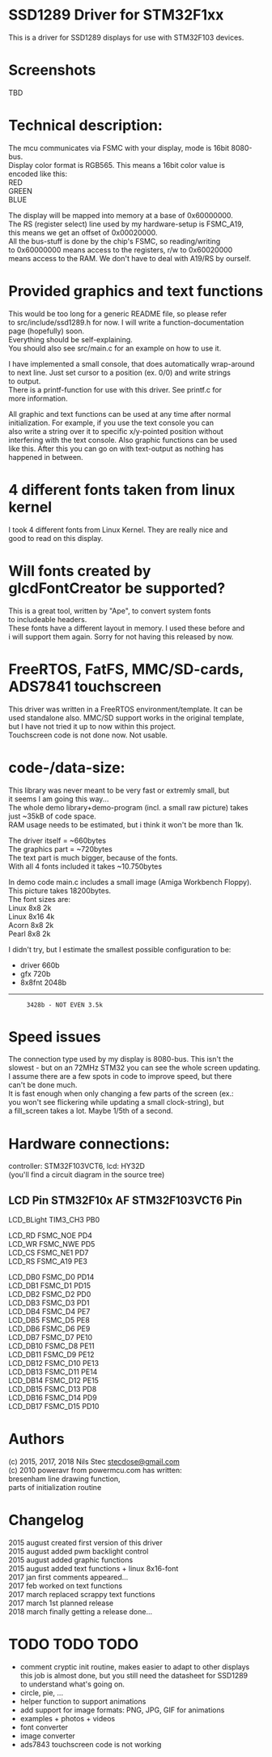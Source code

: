 # SSD1289 Driver for STM32F1xx  
  
This is a driver for SSD1289 displays for use with STM32F103 devices.  
  
# Screenshots  
  
TBD  
  
# Technical description:  
The mcu communicates via FSMC with your display, mode is 16bit 8080-bus.  
Display color format is RGB565. This means a 16bit color value is  
encoded like this:  
<B00-B04> RED  
<B05-B10> GREEN  
<B11-B15> BLUE  
  
The display will be mapped into memory at a base of 0x60000000.  
The RS (register select) line used by my hardware-setup is FSMC_A19,  
this means we get an offset of 0x00020000.  
All the bus-stuff is done by the chip's FSMC, so reading/writing  
to 0x60000000 means access to the registers, r/w to 0x60020000  
means access to the RAM. We don't have to deal with A19/RS by ourself.  
  
# Provided graphics and text functions  
This would be too long for a generic README file, so please refer  
to src/include/ssd1289.h for now. I will write a function-documentation  
page (hopefully) soon.  
Everything should be self-explaining.  
You should also see src/main.c for an example on how to use it.  
  
I have implemented a small console, that does automatically wrap-around  
to next line. Just set cursor to a position (ex. 0/0) and write strings  
to output.  
There is a printf-function for use with this driver. See printf.c for  
more information.  
  
All graphic and text functions can be used at any time after normal  
initialization. For example, if you use the text console you can  
also write a string over it to specific x/y-pointed position without  
interfering with the text console. Also graphic functions can be used  
like this. After this you can go on with text-output as nothing has  
happened in between.  
  
# 4 different fonts taken from linux kernel  
I took 4 different fonts from Linux Kernel. They are really nice and  
good to read on this display.  
  
# Will fonts created by glcdFontCreator be supported?   
This is a great tool, written by "Ape", to convert system fonts  
to includeable headers.  
These fonts have a different layout in memory. I used these before and  
i will support them again. Sorry for not having this released by now.  
  
# FreeRTOS, FatFS, MMC/SD-cards, ADS7841 touchscreen  
This driver was written in a FreeRTOS environment/template. It can be  
used standalone also. MMC/SD support works in the original template,  
but I have not tried it up to now within this project.  
Touchscreen code is not done now. Not usable.  
  
# code-/data-size:  
This library was never meant to be very fast or extremly small, but  
it seems I am going this way...  
The whole demo library+demo-program (incl. a small raw picture) takes  
just ~35kB of code space.  
RAM usage needs to be estimated, but i think it won't be more than 1k.  
  
The driver itself = ~660bytes  
The graphics part = ~720bytes  
The text part is much bigger, because of the fonts.  
With all 4 fonts included it takes ~10.750bytes  
  
In demo code main.c includes a small image (Amiga Workbench Floppy).  
This picture takes 18200bytes.  
The font sizes are:  
Linux 8x8	2k  
Linux 8x16	4k  
Acorn 8x8	2k  
Pearl 8x8	2k  
  
I didn't try, but I estimate the smallest possible configuration to be:  
- driver  660b  
- gfx     720b  
- 8x8fnt 2048b  
---------------  
         3428b - NOT EVEN 3.5k  
         
# Speed issues  
The connection type used by my display is 8080-bus. This isn't the   
slowest - but on an 72MHz STM32 you can see the whole screen updating.  
I assume there are a few spots in code to improve speed, but there  
can't be done much.  
It is fast enough when only changing a few parts of the screen (ex.:   
you won't see flickering while updating a small clock-string), but  
a fill_screen takes a lot. Maybe 1/5th of a second.  
  
# Hardware connections:  
controller: STM32F103VCT6, lcd: HY32D  
(you'll find a circuit diagram in the source tree)  
  
LCD Pin		STM32F10x AF 	STM32F103VCT6 Pin  
-------------------------------------------------------  
LCD_BLight	TIM3_CH3		PB0  
  
LCD_RD		FSMC_NOE		PD4  
LCD_WR		FSMC_NWE		PD5  
LCD_CS		FSMC_NE1		PD7  
LCD_RS		FSMC_A19		PE3  
  
LCD_DB0		FSMC_D0			PD14  
LCD_DB1		FSMC_D1			PD15  
LCD_DB2		FSMC_D2			PD0  
LCD_DB3		FSMC_D3			PD1  
LCD_DB4		FSMC_D4			PE7  
LCD_DB5		FSMC_D5			PE8  
LCD_DB6		FSMC_D6			PE9  
LCD_DB7		FSMC_D7			PE10  
LCD_DB10	FSMC_D8			PE11  
LCD_DB11	FSMC_D9			PE12  
LCD_DB12	FSMC_D10		PE13  
LCD_DB13	FSMC_D11		PE14  
LCD_DB14	FSMC_D12		PE15  
LCD_DB15	FSMC_D13		PD8  
LCD_DB16 	FSMC_D14		PD9  
LCD_DB17	FSMC_D15		PD10  
  
# Authors  
(c) 2015, 2017, 2018 Nils Stec <stecdose@gmail.com>  
(c) 2010 poweravr from powermcu.com has written:   
bresenham line drawing function,  
parts of initialization routine  
  
# Changelog  
2015 august	created first version of this driver  
2015 august	added pwm backlight control  
2015 august	added graphic functions  
2015 august	added text functions + linux 8x16-font  
2017 jan	first comments appeared...  
2017 feb	worked on text functions  
2017 march	replaced scrappy text functions  
2017 march	1st planned release  
2018 march  finally getting a release done...  
  
  
# TODO TODO TODO   
- comment cryptic init routine, makes easier to adapt to other displays  
  this job is almost done, but you still need the datasheet for SSD1289  
  to understand what's going on.  
- circle, pie, ...  
- helper function to support animations  
- add support for image formats: PNG, JPG, GIF for animations  
- examples + photos + videos  
- font converter  
- image converter  
- ads7843 touchscreen code is not working  
  
  
  
  
